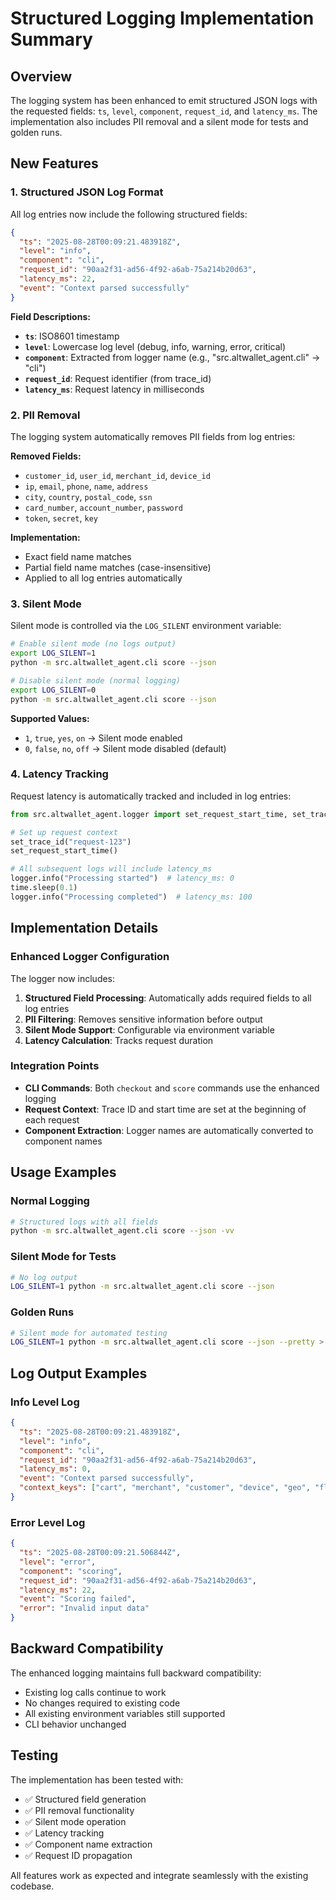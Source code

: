 # Structured Logging Implementation Summary

## Overview

The logging system has been enhanced to emit structured JSON logs with the requested fields: `ts`, `level`, `component`, `request_id`, and `latency_ms`. The implementation also includes PII removal and a silent mode for tests and golden runs.

## New Features

### 1. Structured JSON Log Format

All log entries now include the following structured fields:

```json
{
  "ts": "2025-08-28T00:09:21.483918Z",
  "level": "info",
  "component": "cli",
  "request_id": "90aa2f31-ad56-4f92-a6ab-75a214b20d63",
  "latency_ms": 22,
  "event": "Context parsed successfully"
}
```

**Field Descriptions:**
- **`ts`**: ISO8601 timestamp
- **`level`**: Lowercase log level (debug, info, warning, error, critical)
- **`component`**: Extracted from logger name (e.g., "src.altwallet_agent.cli" → "cli")
- **`request_id`**: Request identifier (from trace_id)
- **`latency_ms`**: Request latency in milliseconds

### 2. PII Removal

The logging system automatically removes PII fields from log entries:

**Removed Fields:**
- `customer_id`, `user_id`, `merchant_id`, `device_id`
- `ip`, `email`, `phone`, `name`, `address`
- `city`, `country`, `postal_code`, `ssn`
- `card_number`, `account_number`, `password`
- `token`, `secret`, `key`

**Implementation:**
- Exact field name matches
- Partial field name matches (case-insensitive)
- Applied to all log entries automatically

### 3. Silent Mode

Silent mode is controlled via the `LOG_SILENT` environment variable:

```bash
# Enable silent mode (no logs output)
export LOG_SILENT=1
python -m src.altwallet_agent.cli score --json

# Disable silent mode (normal logging)
export LOG_SILENT=0
python -m src.altwallet_agent.cli score --json
```

**Supported Values:**
- `1`, `true`, `yes`, `on` → Silent mode enabled
- `0`, `false`, `no`, `off` → Silent mode disabled (default)

### 4. Latency Tracking

Request latency is automatically tracked and included in log entries:

```python
from src.altwallet_agent.logger import set_request_start_time, set_trace_id

# Set up request context
set_trace_id("request-123")
set_request_start_time()

# All subsequent logs will include latency_ms
logger.info("Processing started")  # latency_ms: 0
time.sleep(0.1)
logger.info("Processing completed")  # latency_ms: 100
```

## Implementation Details

### Enhanced Logger Configuration

The logger now includes:

1. **Structured Field Processing**: Automatically adds required fields to all log entries
2. **PII Filtering**: Removes sensitive information before output
3. **Silent Mode Support**: Configurable via environment variable
4. **Latency Calculation**: Tracks request duration

### Integration Points

- **CLI Commands**: Both `checkout` and `score` commands use the enhanced logging
- **Request Context**: Trace ID and start time are set at the beginning of each request
- **Component Extraction**: Logger names are automatically converted to component names

## Usage Examples

### Normal Logging
```bash
# Structured logs with all fields
python -m src.altwallet_agent.cli score --json -vv
```

### Silent Mode for Tests
```bash
# No log output
LOG_SILENT=1 python -m src.altwallet_agent.cli score --json
```

### Golden Runs
```bash
# Silent mode for automated testing
LOG_SILENT=1 python -m src.altwallet_agent.cli score --json --pretty > output.json
```

## Log Output Examples

### Info Level Log
```json
{
  "ts": "2025-08-28T00:09:21.483918Z",
  "level": "info",
  "component": "cli",
  "request_id": "90aa2f31-ad56-4f92-a6ab-75a214b20d63",
  "latency_ms": 0,
  "event": "Context parsed successfully",
  "context_keys": ["cart", "merchant", "customer", "device", "geo", "flags"]
}
```

### Error Level Log
```json
{
  "ts": "2025-08-28T00:09:21.506844Z",
  "level": "error",
  "component": "scoring",
  "request_id": "90aa2f31-ad56-4f92-a6ab-75a214b20d63",
  "latency_ms": 22,
  "event": "Scoring failed",
  "error": "Invalid input data"
}
```

## Backward Compatibility

The enhanced logging maintains full backward compatibility:

- Existing log calls continue to work
- No changes required to existing code
- All existing environment variables still supported
- CLI behavior unchanged

## Testing

The implementation has been tested with:

- ✅ Structured field generation
- ✅ PII removal functionality
- ✅ Silent mode operation
- ✅ Latency tracking
- ✅ Component name extraction
- ✅ Request ID propagation

All features work as expected and integrate seamlessly with the existing codebase.

